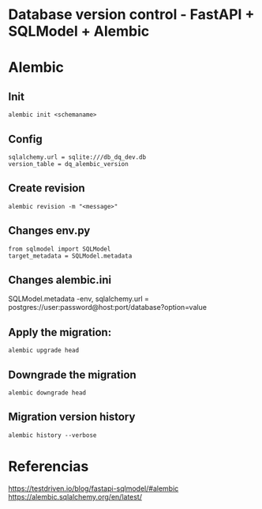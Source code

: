 # Database version control - FastAPI + SQLModel + Alembic
 

# Alembic

## Init
    alembic init <schemaname>

## Config


```[alembic.ini]
sqlalchemy.url = sqlite:///db_dq_dev.db
version_table = dq_alembic_version
```

## Create revision
    alembic revision -m "<message>"

## Changes env.py
    from sqlmodel import SQLModel
    target_metadata = SQLModel.metadata

## Changes alembic.ini
SQLModel.metadata -env, sqlalchemy.url = postgres://user:password@host:port/database?option=value

## Apply the migration:

    alembic upgrade head

## Downgrade the migration
    alembic downgrade head

## Migration version history
    alembic history --verbose



# Referencias

https://testdriven.io/blog/fastapi-sqlmodel/#alembic
https://alembic.sqlalchemy.org/en/latest/
